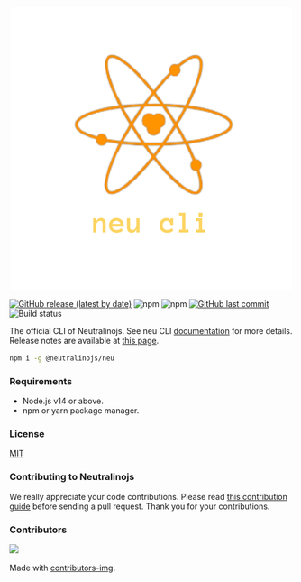 <div align="center"><img src="images/logo.png"/></div>

[![GitHub release (latest by date)](https://img.shields.io/github/v/release/neutralinojs/neutralinojs-cli)](https://github.com/neutralinojs/neutralinojs-cli/releases)
![npm](https://img.shields.io/npm/v/@neutralinojs/neu)
![npm](https://img.shields.io/npm/dt/@neutralinojs/neu)
[![GitHub last commit](https://img.shields.io/github/last-commit/neutralinojs/neutralinojs-cli.svg)](https://github.com/neutralinojs/neutralinojs-cli/commits/main)
![Build status](https://github.com/neutralinojs/neutralinojs-cli/actions/workflows/test_suite.yml/badge.svg)

The official CLI of Neutralinojs. See neu CLI [documentation](https://neutralino.js.org/docs/cli/neu-cli/) for more details. Release notes are available at [this page](https://neutralino.js.org/docs/release-notes/cli).

```bash
npm i -g @neutralinojs/neu
```
### Requirements

- Node.js v14 or above.
- npm or yarn package manager.

### License

[MIT](LICENSE)

### Contributing to Neutralinojs

We really appreciate your code contributions. Please read [this contribution guide](https://neutralino.js.org/docs/contributing/framework-developer-guide#contribution-guidelines) before sending a pull request. Thank you for your contributions.

### Contributors

<a href="https://github.com/neutralinojs/neutralinojs-cli/graphs/contributors">
  <img src="https://contrib.rocks/image?repo=neutralinojs/neutralinojs-cli" />
</a>

Made with [contributors-img](https://contrib.rocks).
